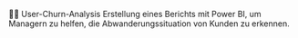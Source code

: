 🚨❌  User-Churn-Analysis
Erstellung eines Berichts mit Power BI, um Managern zu helfen, die Abwanderungssituation von Kunden zu erkennen.
